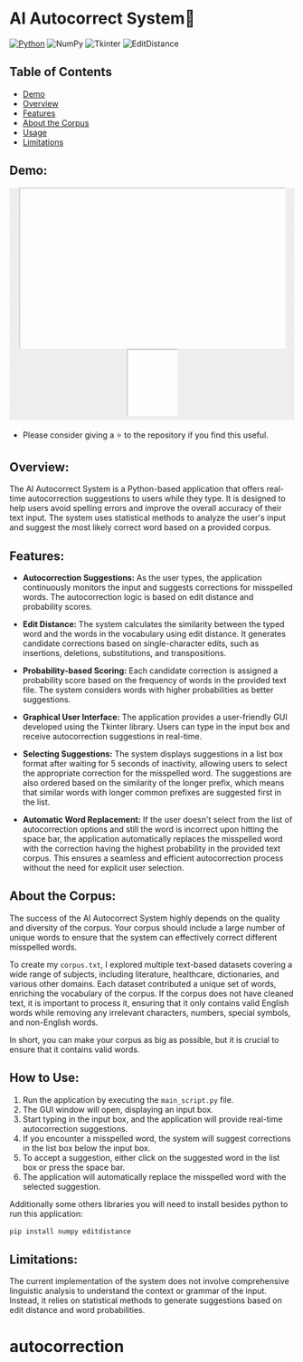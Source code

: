 # AI Autocorrect System🤖

[![Python](https://img.shields.io/badge/-Python-3776AB?logo=python&logoColor=white)](https://www.python.org/)
![NumPy](https://img.shields.io/badge/-NumPy-013243?logo=numpy&logoColor=white)
![Tkinter](https://img.shields.io/badge/-Tkinter-4B8BBE?logo=tkinter&logoColor=white)
![EditDistance](https://img.shields.io/badge/-EditDistance-FF6600?logo=editdistance&logoColor=white)

## Table of Contents
- [Demo](#demo)
- [Overview](#overview)
- [Features](#features)
- [About the Corpus](#about-the-corpus)
- [Usage](#how-to-use)
- [Limitations](#limitations)

## Demo:

![GIF](resource/autocorrection.gif)

- Please consider giving a ⭐ to the repository if you find this useful.

## Overview:

The AI Autocorrect System is a Python-based application that offers real-time autocorrection suggestions to users while they type. It is designed to help users avoid spelling errors and improve the overall accuracy of their text input. The system uses statistical methods to analyze the user's input and suggest the most likely correct word based on a provided corpus.

## Features:

- **Autocorrection Suggestions:** As the user types, the application continuously monitors the input and suggests corrections for misspelled words. The autocorrection logic is based on edit distance and probability scores.

- **Edit Distance:** The system calculates the similarity between the typed word and the words in the vocabulary using edit distance. It generates candidate corrections based on single-character edits, such as insertions, deletions, substitutions, and transpositions.

- **Probability-based Scoring:** Each candidate correction is assigned a probability score based on the frequency of words in the provided text file. The system considers words with higher probabilities as better suggestions.

- **Graphical User Interface:** The application provides a user-friendly GUI developed using the Tkinter library. Users can type in the input box and receive autocorrection suggestions in real-time.

- **Selecting Suggestions:** The system displays suggestions in a list box format after waiting for 5 seconds of inactivity, allowing users to select the appropriate correction for the misspelled word. The suggestions are also ordered based on the similarity of the longer prefix, which means that similar words with longer common prefixes are suggested first in the list.

- **Automatic Word Replacement:**  If the user doesn't select from the list of autocorrection options and still the word is incorrect upon hitting the space bar, the application automatically replaces the misspelled word with the correction having the highest probability in the provided text corpus. This ensures a seamless and efficient autocorrection process without the need for explicit user selection.

## About the Corpus:
The success of the AI Autocorrect System highly depends on the quality and diversity of the corpus. Your corpus should include a large number of unique words to ensure that the system can effectively correct different misspelled words.

To create my `corpus.txt`, I explored multiple text-based datasets covering a wide range of subjects, including literature, healthcare, dictionaries, and various other domains. Each dataset contributed a unique set of words, enriching the vocabulary of the corpus. If the corpus does not have cleaned text, it is important to process it, ensuring that it only contains valid English words while removing any irrelevant characters, numbers, special symbols, and non-English words.

In short, you can make your corpus as big as possible, but it is crucial to ensure that it contains valid words.

## How to Use:

1. Run the application by executing the `main_script.py` file.
2. The GUI window will open, displaying an input box.
3. Start typing in the input box, and the application will provide real-time autocorrection suggestions.
4. If you encounter a misspelled word, the system will suggest corrections in the list box below the input box.
5. To accept a suggestion, either click on the suggested word in the list box or press the space bar.
6. The application will automatically replace the misspelled word with the selected suggestion.

Additionally some others libraries you will need to install besides python to run this application:

```bash
pip install numpy editdistance
```

## Limitations:

The current implementation of the system does not involve comprehensive linguistic analysis to understand the context or grammar of the input. Instead, it relies on statistical methods to generate suggestions based on edit distance and word probabilities.
# autocorrection

